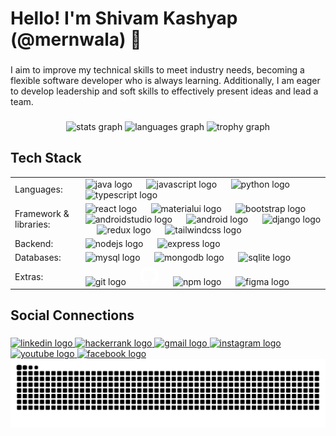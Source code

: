 <h1 align="left">Hello! I'm Shivam Kashyap (@mernwala) 🔗</h1>

###

<p align="left">I aim to improve my technical skills to meet industry needs, becoming a flexible software developer who is always learning. Additionally, I am eager to develop leadership and soft skills to effectively present ideas and lead a team.</p>

###

<div align="center">
  <img src="https://github-readme-stats.vercel.app/api?username=mernwala&hide_title=false&hide_rank=false&show_icons=true&include_all_commits=true&count_private=true&disable_animations=false&theme=codeSTACKr&locale=en&hide_border=false" height="180" alt="stats graph"  />
  <img src="https://github-readme-stats.vercel.app/api/top-langs?username=mernwala&locale=en&hide_title=false&layout=compact&card_width=320&langs_count=6&theme=codeSTACKr&hide_border=false" height="180" alt="languages graph"  />
  <img src="https://github-profile-trophy.vercel.app?username=mernwala&margin-w=20&column=6&row=1&theme=onedark&no-frame=true&no-bg=false" height="150" alt="trophy graph"  />
</div>

###

<h2 align="left">Tech Stack</h2>

<table width="100%">
    <tr>
        <td> Languages:</td>
        <td> 
            <div align="left">
                <img src="https://skillicons.dev/icons?i=java" height="30" alt="java logo"  />
                <img width="15" />
                <img src="https://cdn.jsdelivr.net/gh/devicons/devicon/icons/javascript/javascript-original.svg" height="30" alt="javascript logo"  />
                <img width="15" />
                <img src="https://cdn.jsdelivr.net/gh/devicons/devicon/icons/python/python-original.svg" height="30" alt="python logo"  />
                <img width="15" />
                <img src="https://cdn.jsdelivr.net/gh/devicons/devicon/icons/typescript/typescript-original.svg" height="30" alt="typescript logo"  />
            </div>
        </td>
    </tr>
    <tr>
        <td> Framework & libraries:</td>
        <td>
            <div align="left">
                <img src="https://skillicons.dev/icons?i=react" height="30" alt="react logo"  />
                <img width="15" />
                <img src="https://cdn.simpleicons.org/mui/007FFF" height="30" alt="materialui logo"  />
                <img width="15" />
                <img src="https://cdn.jsdelivr.net/gh/devicons/devicon/icons/bootstrap/bootstrap-original.svg" height="30" alt="bootstrap logo"  />
                <img width="15" />
                <img src="https://cdn.jsdelivr.net/gh/devicons/devicon/icons/androidstudio/androidstudio-original.svg" height="30" alt="androidstudio logo"  />
                <img width="15" />
                <img src="https://cdn.jsdelivr.net/gh/devicons/devicon/icons/android/android-original.svg" height="30" alt="android logo"  />
                <img width="15" />
                <img src="https://skillicons.dev/icons?i=django" height="30" alt="django logo"  />
                <img width="15" />
                <img src="https://skillicons.dev/icons?i=redux" height="30" alt="redux logo"  />
                <img width="15" />
                <img src="https://skillicons.dev/icons?i=tailwind" height="30" alt="tailwindcss logo"  />
              </div>
        </td>
    </tr>
    <tr>
        <td> Backend:</td>
        <td>
            <div align="left">
                <img src="https://skillicons.dev/icons?i=nodejs" height="30" alt="nodejs logo"  />
                <img width="15" />
                <img src="https://skillicons.dev/icons?i=express" height="30" alt="express logo"  />
            </div>
        </td>
    </tr>
    <tr>
        <td>Databases:</td>
        <td>
            <div align="left">
                <img src="https://skillicons.dev/icons?i=mysql" height="30" alt="mysql logo"  />
                <img width="15" />
                <img src="https://skillicons.dev/icons?i=mongodb" height="30" alt="mongodb logo"  />
                <img width="15" />
                <img src="https://cdn.jsdelivr.net/gh/devicons/devicon/icons/sqlite/sqlite-original.svg" height="30" alt="sqlite logo"  />
            </div>
        </td>
    </tr>
    <tr>
        <td>Extras:</td>
        <td>
            <div align="left">
                <img src="https://cdn.jsdelivr.net/gh/devicons/devicon/icons/git/git-original.svg" height="30" alt="git logo"  />
                <img width="15" />
                <svg width="30" height="30" viewBox="0 0 32 32" fill="none" xmlns="http://www.w3.org/2000/svg"><path fill-rule="evenodd" clip-rule="evenodd" d="M16 0C7.16 0 0 7.16 0 16C0 23.08 4.58 29.06 10.94 31.18C11.74 31.32 12.04 30.84 12.04 30.42C12.04 30.04 12.02 28.78 12.02 27.44C8 28.18 6.96 26.46 6.64 25.56C6.46 25.1 5.68 23.68 5 23.3C4.44 23 3.64 22.26 4.98 22.24C6.24 22.22 7.14 23.4 7.44 23.88C8.88 26.3 11.18 25.62 12.1 25.2C12.24 24.16 12.66 23.46 13.12 23.06C9.56 22.66 5.84 21.28 5.84 15.16C5.84 13.42 6.46 11.98 7.48 10.86C7.32 10.46 6.76 8.82 7.64 6.62C7.64 6.62 8.98 6.2 12.04 8.26C13.32 7.9 14.68 7.72 16.04 7.72C17.4 7.72 18.76 7.9 20.04 8.26C23.1 6.18 24.44 6.62 24.44 6.62C25.32 8.82 24.76 10.46 24.6 10.86C25.62 11.98 26.24 13.4 26.24 15.16C26.24 21.3 22.5 22.66 18.94 23.06C19.52 23.56 20.02 24.52 20.02 26.02C20.02 28.16 20 29.88 20 30.42C20 30.84 20.3 31.34 21.1 31.18C27.42 29.06 32 23.06 32 16C32 7.16 24.84 0 16 0V0Z" fill="white" /></svg>
                <img width="15" />
                <img src="https://cdn.jsdelivr.net/gh/devicons/devicon/icons/npm/npm-original-wordmark.svg" height="30" alt="npm logo"  />
                <img width="15" />
                <img src="https://cdn.jsdelivr.net/gh/devicons/devicon/icons/figma/figma-original.svg" height="25" alt="figma logo"  />
                <img width="15" />
            </div>
        </td>
    </tr>
</table>



###

<h2 align="left">Social Connections</h2>

###

<div align="left">
  <a href="https://www.linkedin.com/in/shivam-kumar-kashyap-382794249" target="_blank">
    <img src="https://img.shields.io/static/v1?message=LinkedIn&logo=linkedin&label=&color=0077B5&logoColor=white&labelColor=&style=flat" height="30" alt="linkedin logo"  />
  </a>
  <a href="https://www.hackerrank.com/profile/shivamkumarkash2" target="_blank">
    <img src="https://img.shields.io/static/v1?message=HackerRank&logo=hackerrank&label=&color=2EC866&logoColor=white&labelColor=&style=flat" height="30" alt="hackerrank logo"  />
  </a>
  <a href="shivamkumarkashyap12@gmail.com" target="_blank">
    <img src="https://img.shields.io/static/v1?message=Gmail&logo=gmail&label=&color=D14836&logoColor=white&labelColor=&style=flat" height="30" alt="gmail logo"  />
  </a>
  <a href="https://www.instagram.com/nxt_hulk/" target="_blank">
    <img src="https://img.shields.io/static/v1?message=Instagram&logo=instagram&label=&color=E4405F&logoColor=white&labelColor=&style=flat" height="30" alt="instagram logo"  />
  </a>
  <a href="https://www.youtube.com/@mernwalah" target="_blank">
    <img src="https://img.shields.io/static/v1?message=Youtube&logo=youtube&label=&color=FF0000&logoColor=white&labelColor=&style=flat" height="30" alt="youtube logo"  />
  </a>
  <a href="https://www.facebook.com/shivam.shivam.75033" target="_blank">
    <img src="https://img.shields.io/static/v1?message=Facebook&logo=facebook&label=&color=1877F2&logoColor=white&labelColor=&style=flat" height="30" alt="facebook logo"  />
  </a>
</div>

<img src="https://raw.githubusercontent.com/mernwala/mernwala/output/snake.svg" alt="Snake animation" />
